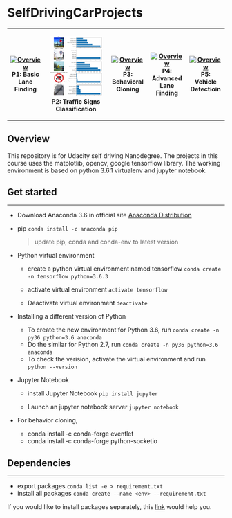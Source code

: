 # SelfDrivingCarProjects

<!-- <img src="./img/cover.jpeg" alt="Overview" width="400px" height="267px"> -->

<table style="width:100%">
  <tr>
    <th>
      <p align="center">
           <a href="https://github.com/YouYueHuang/SelfDrivingCarProjects/tree/master/P1-LaneLines"><img src=".//P1-LaneLines//img//P1_example.gif" alt="Overview" width="90%"></a>
           <br>P1: Basic Lane Finding
      </p>
    </th>
        <th><p align="center">
           <a href="https://github.com/YouYueHuang/SelfDrivingCarProjects/tree/master/P2-Traffic-Sign-Classifier"><img src=".//P2-Traffic-Sign-Classifier//img//top5_prediction_2.png" alt="Overview" width="90%"></a>
           <br>P2: Traffic Signs Classification
        </p>
    </th>
       <th><p align="center">
           <a href="https://github.com/YouYueHuang/SelfDrivingCarProjects/tree/master/P3-Behavioral-Cloning"><img src=".//P3-Behavioral-Cloning//imgs//video_part1.gif" alt="Overview" width="90%"></a>
           <br>P3: Behavioral Cloning
        </p>
    </th>
        <th><p align="center">
           <a href="https://github.com/YouYueHuang/SelfDrivingCarProjects/tree/master/P4-advance-lane-finding"><img src=".//P4-advance-lane-finding//imgs//perspective_view_project_video.gif" alt="Overview" width="90%"></a>
           <br>P4: Advanced Lane Finding
        </p>
    </th>
        <th><p align="center">
           <a href="https://github.com/YouYueHuang/SelfDrivingCarProjects/tree/master/P5-Vehicle-Detection"><img src=".//P5-Vehicle-Detection//img//02.gif" alt="Overview" width="90%"></a>
           <br>P5: Vehicle Detectioin
        </p>
    </th>
  </tr>
</table>

## Overview

This repository is for Udacity self driving Nanodegree. The projects in this course uses the matplotlib, opencv, google tensorflow library. The working environment is based on python 3.6.1 virtualenv and jupyter notebook. 

##  Get started
------

* Download Anaconda 3.6 in official site
[Anaconda Distribution](https://www.anaconda.com/download/#windows)

* pip `conda install -c anaconda pip`

  > update pip, conda and conda-env to latest version

* Python virtual environment
  
  - create a python virtual environment named tensorflow `conda create -n tensorflow python=3.6.3`

  - activate virtual environment `activate tensorflow`

  - Deactivate virtual environment `deactivate`

* Installing a different version of Python

  - To create the new environment for Python 3.6, run `conda create -n py36 python=3.6 anaconda`
  - Do the similar for Python 2.7, run `conda create -n py36 python=3.6 anaconda`
  - To check the verision, activate the virtual environment and run `python --version`

* Jupyter Notebook 

  - install Jupyter Notebook `pip install jupyter`

  - Launch an jupyter notebook server `jupyter notebook`

* For behavior cloning,
  
  - conda install -c conda-forge eventlet
  - conda install -c conda-forge python-socketio

## Dependencies 
------
* export packages `conda list -e > requirement.txt`
* install all packages `conda create --name <env> --requirement.txt`

If you would like to install packages separately, this [link](Package_description.md) would help you. 